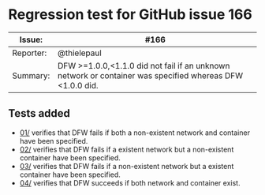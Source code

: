 # Regression test for GitHub issue 166

|Issue:|#166|
|-|-|
|Reporter:|@thielepaul|
|Summary:|DFW >=1.0.0,<1.1.0 did not fail if an unknown network or container was specified whereas DFW <1.0.0 did.|

## Tests added

* [01/](01/) verifies that DFW fails if both a non-existent network and container have been specified.
* [02/](02/) verifies that DFW fails if a existent network but a non-existent container have been specified.
* [03/](03/) verifies that DFW fails if a non-existent network but a existent container have been specified.
* [04/](04/) verifies that DFW succeeds if both network and container exist.
